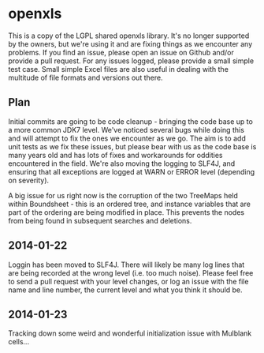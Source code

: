 openxls
=======

This is a copy of the LGPL shared openxls library.  It's no longer supported by the owners, but we're using it and are fixing things as we
encounter any problems.  If you find an issue, please open an issue on Github and/or provide a pull request.  For any issues logged, please
provide a small simple test case.  Small simple Excel files are also useful in dealing with the multitude of file formats and versions out
there.

## Plan
Initial commits are going to be code cleanup - bringing the code base up to a more common JDK7 level.  We've noticed several bugs while
doing this and will attempt to fix the ones we encounter as we go. The aim is to add unit tests as we fix these issues, but please bear
with us as the code base is many years old and has lots of fixes and workarounds for oddities encountered in the field.  We're also moving
the logging to SLF4J, and ensuring that all exceptions are logged at WARN or ERROR level (depending on severity).

A big issue for us right now is the corruption of the two TreeMaps held within Boundsheet - this is an ordered tree, and instance variables
that are part of the ordering are being modified in place.  This prevents the nodes from being found in subsequent searches and deletions.

## 2014-01-22
Loggin has been moved to SLF4J.  There will likely be many log lines that are being recorded at the wrong level (i.e. too much noise).
Please feel free to send a pull request with your level changes, or log an issue with the file name and line number, the current level and
what you think it should be.

## 2014-01-23
Tracking down some weird and wonderful initialization issue with Mulblank cells...
